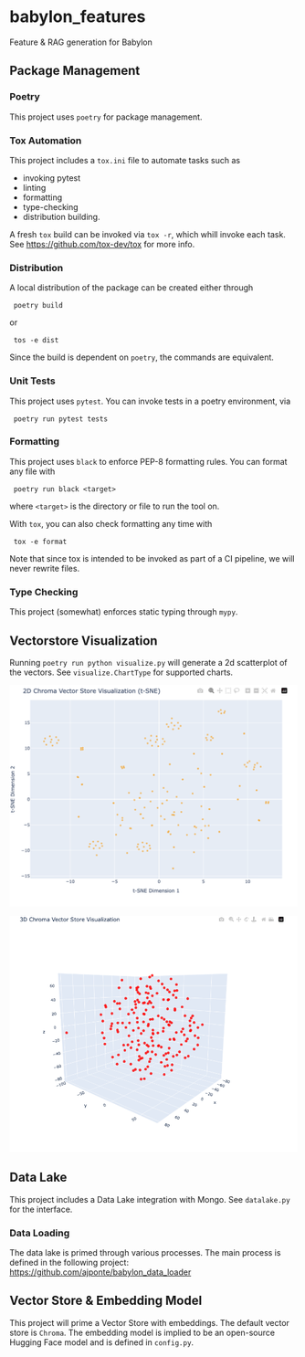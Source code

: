 # babylon_features
Feature &amp; RAG generation for Babylon

## Package Management
### Poetry
This project uses `poetry` for package management.

### Tox Automation
This project includes a `tox.ini` file to automate tasks such as
* invoking pytest
* linting
* formatting
* type-checking
* distribution building.

A fresh `tox` build can be invoked via `tox -r`, which whill invoke each task.
See https://github.com/tox-dev/tox for more info.

### Distribution
A local distribution of the package can be created either through
```shell
 poetry build
```
or
```shell
 tos -e dist
```
Since the build is dependent on `poetry`, the commands are equivalent.

### Unit Tests
This project uses `pytest`. You can invoke tests in a poetry environment, via
```shell
 poetry run pytest tests
```

### Formatting
This project uses `black` to enforce PEP-8 formatting rules.
You can format any file with
```shell
 poetry run black <target>
```
where `<target>` is the directory or file to run the tool on.

With `tox`, you can also check formatting any time with
```shell
 tox -e format
```
Note that since tox is intended to be invoked as part of a CI
pipeline, we will never rewrite files.

### Type Checking
This project (somewhat) enforces static typing through `mypy`.

## Vectorstore Visualization
Running `poetry run python visualize.py` will generate a 2d scatterplot
of the vectors.
See `visualize.ChartType` for supported charts.

![image](scatterplot2d.png)

![image](scatterplot3d.png)


## Data Lake
This project includes a Data Lake integration with Mongo. See `datalake.py` for the interface.

### Data Loading
The data lake is primed through various processes. The main process is defined in the
following project: https://github.com/ajponte/babylon_data_loader


## Vector Store & Embedding Model
This project will prime a Vector Store with embeddings.
The default vector store is `Chroma`. The embedding model is
implied to be an open-source Hugging Face model and is defined in `config.py`.
